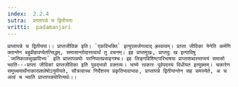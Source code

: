 ```yaml
---
index:  2.2.4
sutra:  प्राप्तापन्ने च द्वितीयया
vritti:  padamanjari
---
```


	प्राप्तापन्ने च द्वितीयया।। प्राप्तजीविक इति। `एकविभक्ति` इत्युपसर्जनत्वाद् ह्रस्वत्वम्। प्राप्ता जीविका येनेति कर्मणि क्तान्तेन बहुव्रीहावप्येतत्सिद्धम्, समासान्तोदात्तत्वार्थं तु वचनम्। इह प्राप्तमुखः, प्राप्तदुः ख इत्यादिषु `जातिकालसुखादिभ्यः` इति प्राप्तापन्नयोः परनिपातप्रसङ्गश्च। इह लिङ्गविशिष्टपरिभाषया प्राप्ताशब्दस्याप्ययं समासो भवति---प्राप्ता जीविकां प्राप्तजीविका इति पुवद्भावो वक्तव्यः। भाष्ये त्वकारः पूर्वपदस्य विधीयत इत्युक्तम्। चकारेण समुच्चयार्थेनाकारप्रश्लेषोऽनुमीयते, सौत्रत्वाच्च निर्देशस्य प्रकृतिभावाभावः, प्राप्तापन्ने द्वितीयान्तेन सह समस्येते, अ च अत्वं च भवति प्राप्तापन्नयोरित्यर्थः।।
